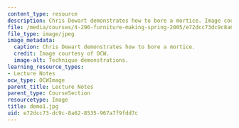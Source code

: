 ```yaml
---
content_type: resource
description: Chris Dewart demonstrates how to bore a mortice. Image courtesy of OCW.
file: /media/courses/4-296-furniture-making-spring-2005/e72dcc73dc9c8a628535967a7f9fdd7c_demo1.jpg
file_type: image/jpeg
image_metadata:
  caption: Chris Dewart demonstrates how to bore a mortice.
  credit: Image courtesy of OCW.
  image-alt: Technique demonstrations.
learning_resource_types:
- Lecture Notes
ocw_type: OCWImage
parent_title: Lecture Notes
parent_type: CourseSection
resourcetype: Image
title: demo1.jpg
uid: e72dcc73-dc9c-8a62-8535-967a7f9fdd7c
---
```

